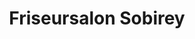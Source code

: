 ---
title: "Friseursalon Sobirey"
url: /bad-freienwalde-oder/friseursalon-sobirey/
shop: Friseur
---